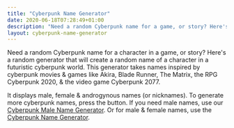 ```yaml
---
title: "Cyberpunk Name Generator"
date: 2020-06-18T07:28:49+01:00
description: "Need a random Cyberpunk name for a game, or story? Here's a random generator"
layout: cyberpunk-name-generator
---
```


Need a random Cyberpunk name for a character in a game, or story? Here's a random generator that will create a random name of a character in a futuristic cyberpunk world. This generator takes names inspired by cyberpunk movies & games like Akira, Blade Runner, The Matrix, the RPG Cyberpunk 2020, & the video game Cyberpunk 2077.

It displays male, female & androgynous names (or nicknames). To generate more cyberpunk names, press the button. If you need male names, use our <a href="/cyberpunk-male-name-generator">Cyberpunk Male Name Generator</a>. Or for male & female names, use the <a href="/cyberpunk-name-generator">Cyberpunk Name Generator</a>.